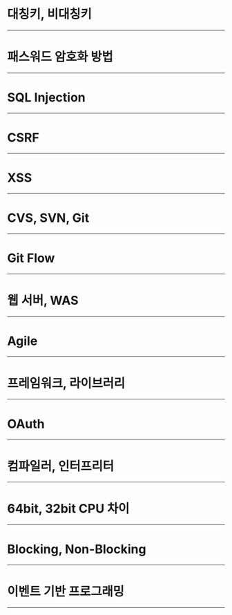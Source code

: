 # 대칭키, 비대칭키

---

# 패스워드 암호화 방법

---

# SQL Injection

---

# CSRF

---

# XSS

---

# CVS, SVN, Git

---

# Git Flow

---

# 웹 서버, WAS

---

# Agile

---

# 프레임워크, 라이브러리

---

# OAuth

---

# 컴파일러, 인터프리터

---

# 64bit, 32bit CPU 차이

---

# Blocking, Non-Blocking

---

# 이벤트 기반 프로그래밍

---

